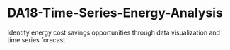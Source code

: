 # DA18-Time-Series-Energy-Analysis
Identify energy cost savings opportunities through data visualization and time series forecast
